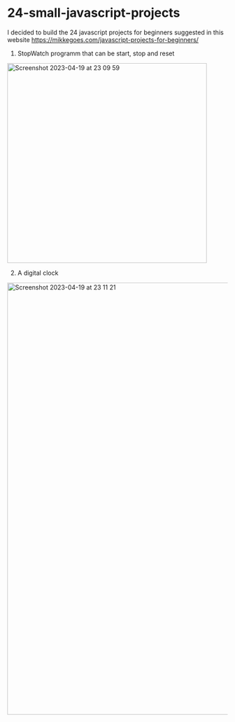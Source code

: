 # 24-small-javascript-projects

I decided to build the 24 javascript projects for beginners suggested in this website https://mikkegoes.com/javascript-projects-for-beginners/

1. StopWatch programm that can be start, stop and reset
<img width="456" alt="Screenshot 2023-04-19 at 23 09 59" src="https://user-images.githubusercontent.com/105493602/233203684-c02a349d-795f-4475-b9cf-676255e38758.png">


2. A digital clock
<img width="986" alt="Screenshot 2023-04-19 at 23 11 21" src="https://user-images.githubusercontent.com/105493602/233203747-5f7b735a-517d-4f0d-ace5-469327afa9a7.png">
